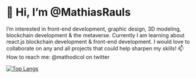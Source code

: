 # 👋 Hi, I’m @MathiasRauls
I’m interested in front-end development, graphic design, 3D modeling, blockchain development & the metaverse. Currently I am learning about react.js blockchain development & front-end development. I would love to collaborate on any and all projects that could help sharpen my skills!
📫 How to reach me: @mathodicol on twitter

[![Top Langs](https://github-readme-stats.vercel.app/api/top-langs/?username=MathiasRauls&layout=compact)](https://github.com/anuraghazra/github-readme-stats)

<!---
MathiasRauls/MathiasRauls is a ✨ special ✨ repository because its `README.md` (this file) appears on your GitHub profile.
You can click the Preview link to take a look at your changes.
--->
